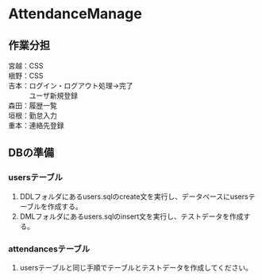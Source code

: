 # AttendanceManage

## 作業分担

宮越：CSS<br>
槇野：CSS<br>
吉本：ログイン・ログアウト処理→完了<br>
　　　ユーザ新規登録<br>
森田：履歴一覧<br>
垣根：勤怠入力<br>
重本：連絡先登録<br>

## DBの準備
### usersテーブル
<ol>
  <li>DDLフォルダにあるusers.sqlのcreate文を実行し、データベースにusersテーブルを作成する。</li>
  <li>DMLフォルダにあるusers.sqlのinsert文を実行し、テストデータを作成する。<br>  </li>
</ol>

### attendancesテーブル
<ol>
  <li>usersテーブルと同じ手順でテーブルとテストデータを作成してください。</li>
</ol>
